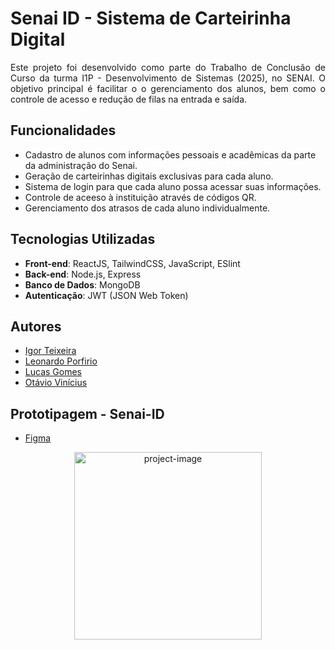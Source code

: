 # Senai ID - Sistema de Carteirinha Digital

<p align="justify">
Este projeto foi desenvolvido como parte do Trabalho de Conclusão de Curso da turma I1P - Desenvolvimento de Sistemas (2025), no SENAI. O objetivo principal é facilitar o o gerenciamento dos alunos, bem como o controle de acesso e redução de filas na entrada e saída.
</p>
  

## Funcionalidades

- Cadastro de alunos com informações pessoais e acadêmicas da parte da administração do Senai.
- Geração de carteirinhas digitais exclusivas para cada aluno.
- Sistema de login para que cada aluno possa acessar suas informações.
- Controle de aceeso à instituição através de códigos QR.
- Gerenciamento dos atrasos de cada aluno individualmente.


## Tecnologias Utilizadas

- **Front-end**: ReactJS, TailwindCSS, JavaScript, ESlint
- **Back-end**: Node.js, Express
- **Banco de Dados**: MongoDB
- **Autenticação**: JWT (JSON Web Token)


## Autores

- [Igor Teixeira](https://github.com/igor-teixeira-souza)
- [Leonardo Porfirio](https://github.com/leocorrea01)
- [Lucas Gomes](https://www.github.com/lucasesgomes)
- [Otávio Vinícius](https://www.github.com/TavinV)

## Prototipagem - Senai-ID

- [Figma](https://www.figma.com/design/w9qOEVxM1P0bWb4MGrbmdp/TCC?node-id=0-1&t=pvHIlhOgWShJXMp6-1)

<p align="center"><img src="https://logodownload.org/wp-content/uploads/2019/08/senai-logo.png" alt="project-image" style="width: 300px"></p>
